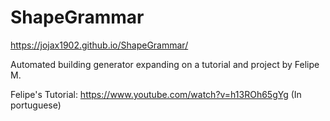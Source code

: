 # ShapeGrammar
https://jojax1902.github.io/ShapeGrammar/

Automated building generator expanding on a tutorial and project by Felipe M.

Felipe's Tutorial: https://www.youtube.com/watch?v=h13ROh65gYg (In portuguese)

